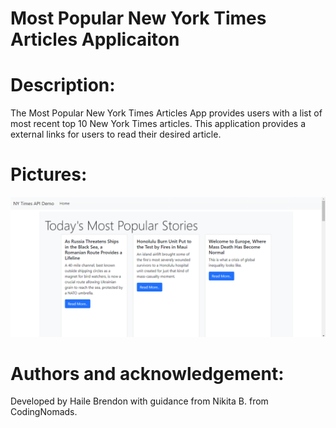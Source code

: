 # Most Popular New York Times Articles Applicaiton

# Description:

The Most Popular New York Times Articles App provides users with a list of most recent top 10 New York Times articles. This application provides a external links for users to read their desired article.

# Pictures:

![alt text](https://github.com/HaileB65/MostPopularNYTArticlesAPP/blob/main/src/main/resources/static/Most_Popular_NYT_Articles_Application_Screenshot.png)

# Authors and acknowledgement:

Developed by Haile Brendon with guidance from Nikita B. from CodingNomads.
